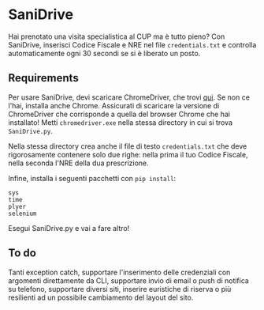 # SaniDrive
Hai prenotato una visita specialistica al CUP ma è tutto pieno?
Con SaniDrive, inserisci Codice Fiscale e NRE nel file `credentials.txt` e controlla automaticamente ogni 30 secondi se si è liberato un posto.

## Requirements
Per usare SaniDrive, devi scaricare ChromeDriver, che trovi [qui](https://googlechromelabs.github.io/chrome-for-testing/). Se non ce l'hai, installa anche Chrome. Assicurati di scaricare la versione di ChromeDriver che corrisponde a quella del browser Chrome che hai installato!
Metti `chromedriver.exe` nella stessa directory in cui si trova `SaniDrive.py`.

Nella stessa directory crea anche il file di testo `credentials.txt` che deve rigorosamente contenere solo due righe: nella prima il tuo Codice Fiscale, nella seconda l'NRE della dua prescrizione.

Infine, installa i seguenti pacchetti con `pip install`:
```
sys
time
plyer
selenium
```

Esegui SaniDrive.py e vai a fare altro!

## To do
Tanti exception catch, supportare l'inserimento delle credenziali con argomenti direttamente da CLI, supportare invio di email o push di notifica su telefono, supportare diversi siti, inserire euristiche di riserva o più resilienti ad un possibile cambiamento del layout del sito.